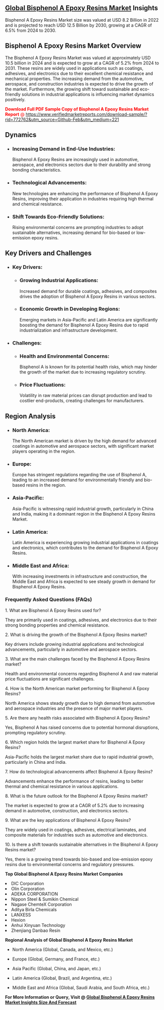 <h2><a href="https://www.verifiedmarketreports.com/download-sample/?rid=772762&amp;utm_source=Github&amp;utm_medium=221" target="_blank">Global Bisphenol A Epoxy Resins Market</a> Insights</h2><p>Bisphenol A Epoxy Resins Market size was valued at USD 8.2 Billion in 2022 and is projected to reach USD 12.5 Billion by 2030, growing at a CAGR of 6.5% from 2024 to 2030.</p><p> <h2>Bisphenol A Epoxy Resins Market Overview</h2> <p>The Bisphenol A Epoxy Resins Market was valued at approximately USD 10.5 billion in 2024 and is expected to grow at a CAGR of 5.2% from 2024 to 2031. These resins are widely used in applications such as coatings, adhesives, and electronics due to their excellent chemical resistance and mechanical properties. The increasing demand from the automotive, aerospace, and construction industries is expected to drive the growth of the market. Furthermore, the growing shift toward sustainable and eco-friendly solutions in industrial applications is influencing market dynamics positively.</p> <p><p><span class=""><span style="color: #ff0000;"><strong>Download Full PDF Sample Copy of Bisphenol A Epoxy Resins Market Report</strong> @ </span><a href="https://www.verifiedmarketreports.com/download-sample/?rid=772762&amp;utm_source=Github-Feb&amp;utm_medium=221" target="_blank">https://www.verifiedmarketreports.com/download-sample/?rid=772762&amp;utm_source=Github-Feb&amp;utm_medium=221</a></span></p></p> <h2>Dynamics</h2> <ul> <li><h3>Increasing Demand in End-Use Industries:</h3> Bisphenol A Epoxy Resins are increasingly used in automotive, aerospace, and electronics sectors due to their durability and strong bonding characteristics.</li> <li><h3>Technological Advancements:</h3> New technologies are enhancing the performance of Bisphenol A Epoxy Resins, improving their application in industries requiring high thermal and chemical resistance.</li> <li><h3>Shift Towards Eco-Friendly Solutions:</h3> Rising environmental concerns are prompting industries to adopt sustainable alternatives, increasing demand for bio-based or low-emission epoxy resins.</li> </ul> <h2>Key Drivers and Challenges</h2> <ul> <li><h3>Key Drivers:</h3> <ul> <li><h3>Growing Industrial Applications:</h3> Increased demand for durable coatings, adhesives, and composites drives the adoption of Bisphenol A Epoxy Resins in various sectors.</li> <li><h3>Economic Growth in Developing Regions:</h3> Emerging markets in Asia-Pacific and Latin America are significantly boosting the demand for Bisphenol A Epoxy Resins due to rapid industrialization and infrastructure development.</li> </ul> </li> <li><h3>Challenges:</h3> <ul> <li><h3>Health and Environmental Concerns:</h3> Bisphenol A is known for its potential health risks, which may hinder the growth of the market due to increasing regulatory scrutiny.</li> <li><h3>Price Fluctuations:</h3> Volatility in raw material prices can disrupt production and lead to costlier end-products, creating challenges for manufacturers.</li> </ul> </li> </ul> <h2>Region Analysis</h2> <ul> <li><h3>North America:</h3> The North American market is driven by the high demand for advanced coatings in automotive and aerospace sectors, with significant market players operating in the region.</li> <li><h3>Europe:</h3> Europe has stringent regulations regarding the use of Bisphenol A, leading to an increased demand for environmentally friendly and bio-based resins in the region.</li> <li><h3>Asia-Pacific:</h3> Asia-Pacific is witnessing rapid industrial growth, particularly in China and India, making it a dominant region in the Bisphenol A Epoxy Resins Market.</li> <li><h3>Latin America:</h3> Latin America is experiencing growing industrial applications in coatings and electronics, which contributes to the demand for Bisphenol A Epoxy Resins.</li> <li><h3>Middle East and Africa:</h3> With increasing investments in infrastructure and construction, the Middle East and Africa is expected to see steady growth in demand for Bisphenol A Epoxy Resins.</li> </ul> <h3>Frequently Asked Questions (FAQs)</h3> <p>1. What are Bisphenol A Epoxy Resins used for?</p> <p>They are primarily used in coatings, adhesives, and electronics due to their strong bonding properties and chemical resistance.</p> <p>2. What is driving the growth of the Bisphenol A Epoxy Resins market?</p> <p>Key drivers include growing industrial applications and technological advancements, particularly in automotive and aerospace sectors.</p> <p>3. What are the main challenges faced by the Bisphenol A Epoxy Resins market?</p> <p>Health and environmental concerns regarding Bisphenol A and raw material price fluctuations are significant challenges.</p> <p>4. How is the North American market performing for Bisphenol A Epoxy Resins?</p> <p>North America shows steady growth due to high demand from automotive and aerospace industries and the presence of major market players.</p> <p>5. Are there any health risks associated with Bisphenol A Epoxy Resins?</p> <p>Yes, Bisphenol A has raised concerns due to potential hormonal disruptions, prompting regulatory scrutiny.</p> <p>6. Which region holds the largest market share for Bisphenol A Epoxy Resins?</p> <p>Asia-Pacific holds the largest market share due to rapid industrial growth, particularly in China and India.</p> <p>7. How do technological advancements affect Bisphenol A Epoxy Resins?</p> <p>Advancements enhance the performance of resins, leading to better thermal and chemical resistance in various applications.</p> <p>8. What is the future outlook for the Bisphenol A Epoxy Resins market?</p> <p>The market is expected to grow at a CAGR of 5.2% due to increasing demand in automotive, construction, and electronics sectors.</p> <p>9. What are the key applications of Bisphenol A Epoxy Resins?</p> <p>They are widely used in coatings, adhesives, electrical laminates, and composite materials for industries such as automotive and electronics.</p> <p>10. Is there a shift towards sustainable alternatives in the Bisphenol A Epoxy Resins market?</p> <p>Yes, there is a growing trend towards bio-based and low-emission epoxy resins due to environmental concerns and regulatory pressures.</p> </p><p><strong>Top Global Bisphenol A Epoxy Resins Market Companies</strong></p><div data-test-id=""><p><li>DIC Corporation</li><li> Olin Corporation</li><li> ADEKA CORPORATION</li><li> Nippon Steel & Sumikin Chemical</li><li> Nagase ChemteX Corporation</li><li> Aditya Birla Chemicals</li><li> LANXESS</li><li> Hexion</li><li> Anhui Xinyuan Technology</li><li> Zhenjiang Danbao Resin</li></p><div><strong>Regional Analysis of&nbsp;Global Bisphenol A Epoxy Resins Market</strong></div><ul><li dir="ltr"><p dir="ltr">North America&nbsp;(Global, Canada, and Mexico, etc.)</p></li><li dir="ltr"><p dir="ltr">Europe (Global, Germany, and France, etc.)</p></li><li dir="ltr"><p dir="ltr">Asia Pacific&nbsp;(Global, China, and Japan, etc.)</p></li><li dir="ltr"><p dir="ltr">Latin America&nbsp;(Global, Brazil, and Argentina, etc.)</p></li><li dir="ltr">Middle East and Africa&nbsp;(Global, Saudi Arabia, and South Africa, etc.)</li></ul><p><strong>For More Information or Query, Visit @&nbsp;</strong><strong><a href="https://www.verifiedmarketreports.com/product/bisphenol-a-epoxy-resins-market/?utm_source=Github&amp;utm_medium=221" target="_blank">Global Bisphenol A Epoxy Resins Market Insights Size And Forecast</a></strong></p></div>
